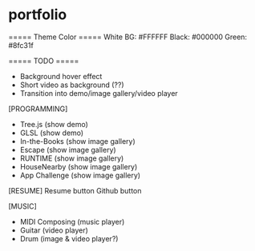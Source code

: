 # portfolio

===== Theme Color =====
White BG: #FFFFFF
Black: #000000
Green: #8fc31f


===== TODO =====
- Background hover effect
- Short video as background (??)
- Transition into demo/image gallery/video player

[PROGRAMMING]
- Tree.js (show demo)
- GLSL (show demo)
- In-the-Books (show image gallery)
- Escape (show image gallery)
- RUNTIME (show image gallery)
- HouseNearby (show image gallery)
- App Challenge (show image gallery)

[RESUME]
Resume button
Github button


[MUSIC]
- MIDI Composing (music player)
- Guitar (video player)
- Drum (image & video player?)